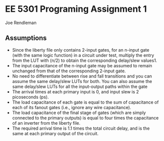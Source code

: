 # EE 5301 Programing Assignment 1 #
Joe Rendleman

## Assumptions ##
* Since the liberty file only contains 2-input gates, for an n-input gate (with the same logic function) in a circuit under test, multiply the entry from the LUT with (n/2) to obtain the corresponding delay/slew values1.  
* The input capacitance of the n-input gate may be assumed to remain unchanged from that of the corresponding 2-input gate.  
* No need to differentiate between rise and fall transitions and you can assume the same delay/slew LUTs for both. You can also assume the same delay/slew LUTs for all the input-output paths 
within the gate
* The arrival times at each primary input is 0, and input slew is 2 picoseconds (ps).  
* The load capacitance of each gate is equal to the sum of capacitance of each of its fanout gates (i.e., ignore any wire capacitance). 
* The load capacitance of the final stage of gates (which are simply connected to the primary outputs) is equal to four times the capacitance of an inverter from the liberty file.  
* The required arrival time is 1.1 times the total circuit delay, and is the same at each primary output of the circuit.


